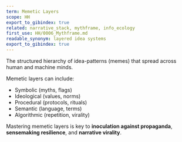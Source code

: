 ```yaml
---
term: Memetic Layers
scope: HH
export_to_gibindex: true
related: narrative_stack, mythframe, info_ecology
first_use: HH/0006_Mythframe.md
readable_synonym: layered idea systems
export_to_gibindex: true
---
```



The structured hierarchy of idea-patterns (memes) that spread across human and machine minds.

Memetic layers can include:
- Symbolic (myths, flags)
- Ideological (values, norms)
- Procedural (protocols, rituals)
- Semantic (language, terms)
- Algorithmic (repetition, virality)

Mastering memetic layers is key to **inoculation against propaganda**, **sensemaking resilience**, and **narrative virality**.

